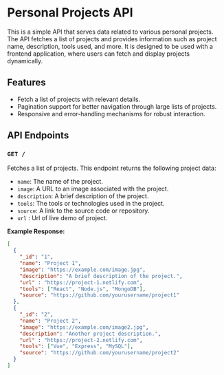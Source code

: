 # Personal Projects API

This is a simple API that serves data related to various personal projects. The API fetches a list of projects and provides information such as project name, description, tools used, and more. It is designed to be used with a frontend application, where users can fetch and display projects dynamically.

## Features

- Fetch a list of projects with relevant details.
- Pagination support for better navigation through large lists of projects.
- Responsive and error-handling mechanisms for robust interaction.

## API Endpoints

### `GET /`
Fetches a list of projects. This endpoint returns the following project data:
- `name`: The name of the project.
- `image`: A URL to an image associated with the project.
- `description`: A brief description of the project.
- `tools`: The tools or technologies used in the project.
- `source`: A link to the source code or repository.
- `url` : Url of live demo of project.

**Example Response:**
```json
[
  {
    "_id": "1",
    "name": "Project 1",
    "image": "https://example.com/image.jpg",
    "description": "A brief description of the project.",
    "url" : "https://project-1.netlify.com",
    "tools": ["React", "Node.js", "MongoDB"],
    "source": "https://github.com/yourusername/project1"
  },
  {
    "_id": "2",
    "name": "Project 2",
    "image": "https://example.com/image2.jpg",
    "description": "Another project description.",
    "url" : "https://project-2.netlify.com",
    "tools": ["Vue", "Express", "MySQL"],
    "source": "https://github.com/yourusername/project2"
  }
]
